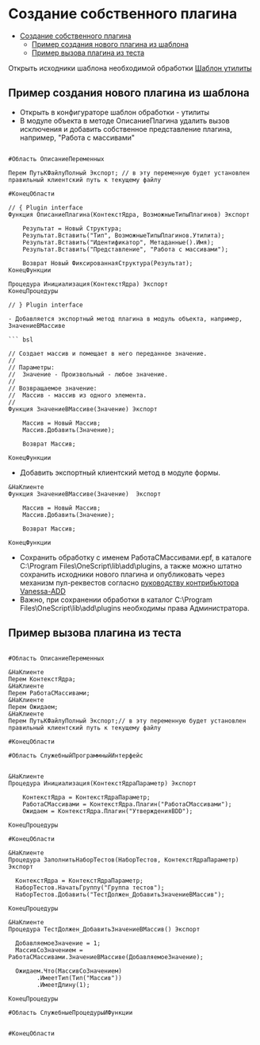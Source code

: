 # Создание собственного плагина

<!-- TOC -->

- [Создание собственного плагина](#создание-собственного-плагина)
	- [Пример создания нового плагина из шаблона](#пример-создания-нового-плагина-из-шаблона)
	- [Пример вызова плагина из теста](#пример-вызова-плагина-из-теста)

<!-- /TOC -->

Открыть исходники шаблона необходимой обработки [Шаблон утилиты](doc/../../PluginsTemplates/ШаблонУтилиты/ШаблонУтилиты.xml) 
## Пример создания нового плагина из шаблона

 - Открыть в конфигураторе шаблон обработки - утилиты 
 - В модуле объекта в методе ОписаниеПлагина удалить вызов исключения и добавить собственное представление плагина, например, "Работа с массивами"

``` bsl 

#Область ОписаниеПеременных

Перем ПутьКФайлуПолный Экспорт; // в эту переменную будет установлен правильный клиентский путь к текущему файлу

#КонецОбласти

// { Plugin interface
Функция ОписаниеПлагина(КонтекстЯдра, ВозможныеТипыПлагинов) Экспорт
	
	Результат = Новый Структура;
	Результат.Вставить("Тип", ВозможныеТипыПлагинов.Утилита);
	Результат.Вставить("Идентификатор", Метаданные().Имя);
	Результат.Вставить("Представление", "Работа с массивами");
	
	Возврат Новый ФиксированнаяСтруктура(Результат);
КонецФункции

Процедура Инициализация(КонтекстЯдра) Экспорт
КонецПроцедуры

// } Plugin interface

- Добавляется экспортный метод плагина в модуль объекта, например, ЗначениеВМассиве

``` bsl 

// Создает массив и помещает в него переданное значение.
//
// Параметры:
//  Значение - Произвольный - любое значение.
//
// Возвращаемое значение:
//  Массив - массив из одного элемента.
//
Функция ЗначениеВМассиве(Значение) Экспорт
	
	Массив = Новый Массив;
	Массив.Добавить(Значение);
	
	Возврат Массив;
	
КонецФункции

```
- Добавить экспортный клиентский метод в модуле формы.

``` bsl
&НаКлиенте
Функция ЗначениеВМассиве(Значение)  Экспорт 
	
	Массив = Новый Массив;
	Массив.Добавить(Значение);
	
	Возврат Массив;
	
КонецФункции
```

- Cохранить обработку с именем РаботаСМассивами.epf, в каталоге C:\Program Files\OneScript\lib\add\plugins, а также можно штатно сохранить исходники нового плагина и опубликовать через механизм пул-реквестов согласно [руководству контрибьютора Vanessa-ADD](https://github.com/vanessa-opensource/add/blob/develop/.github/CONTRIBUTING.md)
- Важно, при сохранении обработки в каталог C:\Program Files\OneScript\lib\add\plugins необходимы права Администратора.

## Пример вызова плагина из теста

``` bsl 

#Область ОписаниеПеременных

&НаКлиенте
Перем КонтекстЯдра;
&НаКлиенте
Перем РаботаСМассивами;
&НаКлиенте
Перем Ожидаем;
&НаКлиенте
Перем ПутьКФайлуПолный Экспорт;// в эту переменную будет установлен правильный клиентский путь к текущему файлу

#КонецОбласти

#Область СлужебныйПрограммныйИнтерфейс


&НаКлиенте
Процедура Инициализация(КонтекстЯдраПараметр) Экспорт
	
	КонтекстЯдра = КонтекстЯдраПараметр;
 	РаботаСМассивами = КонтекстЯдра.Плагин("РаботаСМассивами");
	Ожидаем = КонтекстЯдра.Плагин("УтвержденияBDD");

КонецПроцедуры

#КонецОбласти

&НаКлиенте
Процедура ЗаполнитьНаборТестов(НаборТестов, КонтекстЯдраПараметр) Экспорт
  
  КонтекстЯдра = КонтекстЯдраПараметр;
  НаборТестов.НачатьГруппу("Группа тестов");
  НаборТестов.Добавить("ТестДолжен_ДобавитьЗначениеВМассив");

КонецПроцедуры

&НаКлиенте
Процедура ТестДолжен_ДобавитьЗначениеВМассив() Экспорт

  ДобавляемоеЗначение = 1;
  МассивСоЗначением = РаботаСМассивами.ЗначениеВМассиве(ДобавляемоеЗначение);
	
  Ожидаем.Что(МассивСоЗначением)
  		.ИмеетТип(Тип("Массив"))
		.ИмеетДлину(1);

КонецПроцедуры

#Область СлужебныеПроцедурыИФункции


#КонецОбласти
```
